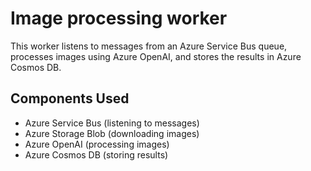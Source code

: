 # Image processing worker

This worker listens to messages from an Azure Service Bus queue, processes images using Azure OpenAI, and stores the results in Azure Cosmos DB.

## Components Used
- Azure Service Bus (listening to messages)
- Azure Storage Blob (downloading images)
- Azure OpenAI (processing images)
- Azure Cosmos DB (storing results)
